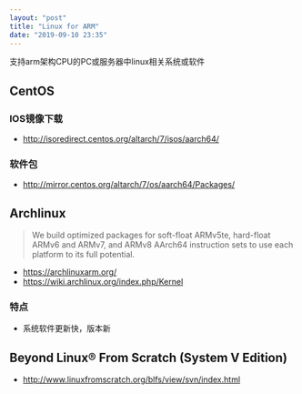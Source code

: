 ```yaml
---
layout: "post"
title: "Linux for ARM"
date: "2019-09-10 23:35"
---
```


支持arm架构CPU的PC或服务器中linux相关系统或软件

<!--more-->


## CentOS

### IOS镜像下载

- http://isoredirect.centos.org/altarch/7/isos/aarch64/


### 软件包

- http://mirror.centos.org/altarch/7/os/aarch64/Packages/


## Archlinux

>We build optimized packages for soft-float ARMv5te, hard-float ARMv6 and ARMv7, and ARMv8 AArch64 instruction sets to use each platform to its full potential.

- https://archlinuxarm.org/
- https://wiki.archlinux.org/index.php/Kernel

### 特点

 - 系统软件更新快，版本新


## Beyond Linux® From Scratch (System V Edition)

- http://www.linuxfromscratch.org/blfs/view/svn/index.html
